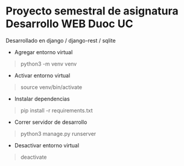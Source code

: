 # Proyecto semestral de asignatura Desarrollo WEB Duoc UC
Desarrollado en django / django-rest / sqlite

- Agregar entorno virtual
> python3 -m venv venv

- Activar entorno virtual
>source venv/bin/activate

- Instalar dependencias
>pip install -r requirements.txt

- Correr servidor de desarrollo
>python3 manage.py runserver

- Desactivar entorno virtual
>deactivate 